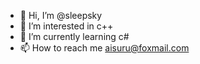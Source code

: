 - 👋 Hi, I’m @sleepsky
- 👀 I’m interested in c++
- 🌱 I’m currently learning c#
- 📫 How to reach me aisuru@foxmail.com

<!---
sleepsky/sleepsky is a ✨ special ✨ repository because its `README.md` (this file) appears on your GitHub profile.
You can click the Preview link to take a look at your changes.
--->
